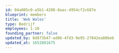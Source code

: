 ```yaml
---
id: 04a005c0-a5b1-4208-8aac-4954cf2c687e
blueprint: members
title: 'Web Wales'
type: Bedrijf
employees: 1-10
founding_partner: false
updated_by: 8d873b47-ad86-4fd3-9e95-27842ea80beb
updated_at: 1652881675
---
```

